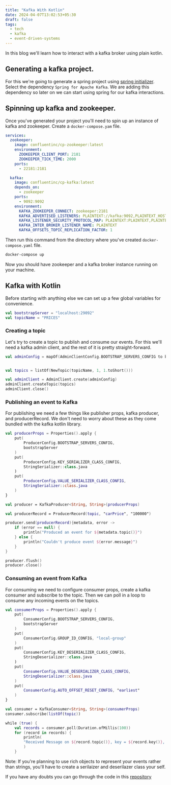 ```yaml
---
title: "Kafka With Kotlin"
date: 2024-04-07T13:02:53+05:30
draft: false
tags:
  - tech
  - kafka
  - event-driven-systems
---
```


In this blog we'll learn how to interact with a kafka broker using plain kotlin.

## Generating a kafka project.

For this we're going to generate a spring project using [spring initializer](https://start.spring.io/). Select the dependency `Spring for Apache Kafka`. We are adding this dependency so later on we can start using spring for our kafka interactions.

## Spinning up kafka and zookeeper.

Once you've generated your project you'll need to spin up an instance of kafka and zookeeper. Create a `docker-compose.yam` file.

```yaml
services:
  zookeeper:
    image: confluentinc/cp-zookeeper:latest
    environment:
      ZOOKEEPER_CLIENT_PORT: 2181
      ZOOKEEPER_TICK_TIME: 2000
    ports:
      - 22181:2181

  kafka:
    image: confluentinc/cp-kafka:latest
    depends_on:
      - zookeeper
    ports:
      - 9092:9092
    environment:
      KAFKA_ZOOKEEPER_CONNECT: zookeeper:2181
      KAFKA_ADVERTISED_LISTENERS: PLAINTEXT://kafka:9092,PLAINTEXT_HOST://localhost:9092
      KAFKA_LISTENER_SECURITY_PROTOCOL_MAP: PLAINTEXT:PLAINTEXT,PLAINTEXT_HOST:PLAINTEXT
      KAFKA_INTER_BROKER_LISTENER_NAME: PLAINTEXT
      KAFKA_OFFSETS_TOPIC_REPLICATION_FACTOR: 1
```

Then run this command from the directory where you've created `docker-compose.yaml` file.

```bash
docker-compose up
```

Now you should have zookeeper and a kafka broker instance running on your machine.

## Kafka with Kotlin

Before starting with anything else we can set up a few global variables for convenience.

```kotlin
val bootstrapServer = "localhost:29092"
val topicName = "PRICES"
```

### Creating a topic

Let's try to create a topic to publish and consume our events. For this we'll need a kafka admin client, and the rest of it is pretty straight-forward.

```kotlin
val adminConfig = mapOf(AdminClientConfig.BOOTSTRAP_SERVERS_CONFIG to bootstrapServer)


val topics = listOf(NewTopic(topicName, 1, 1.toShort()))

val adminClient = AdminClient.create(adminConfig)
adminClient.createTopic(topics)
adminClient.close()
```

### Publishing an event to Kafka

For publishing we need a few things like publisher props, kafka producer, and producerRecord. We don't need to worry about these as they come bundled with the kafka kotlin library.

```kotlin
val producerProps = Properties().apply {
	put(
		ProducerConfig.BOOTSTRAP_SERVERS_CONFIG,
		bootstrapServer
	)
	put(
		ProducerConfig.KEY_SERIALIZER_CLASS_CONFIG,
		StringSerializer::class.java
	)
	put(
		ProducerConfig.VALUE_SERIALIZER_CLASS_CONFIG,
		StringSerializer::class.java
	)
}

val producer = KafkaProducer<String, String>(producerProps)

val producerRecord = ProducerRecord(topic, "carPrice", "100000")

producer.send(producerRecord){metadata, error ->
	if (error == null) {
		println("Produced an event for ${metadata.topic()}")
	} else {
		println("Couldn't produce event ${error.message}")
	}
}

producer.flush()
producer.close()
```

### Consuming an event from Kafka

For consuming we need to configure consumer props, create a kafka consumer and subscribe to the topic. Then we can poll in a loop to consume any incoming events on the topics.

```kotlin
val consumerProps = Properties().apply {
	put(
		ConsumerConfig.BOOTSTRAP_SERVERS_CONFIG,
		bootstrapServer
	)
	put(
		ConsumerConfig.GROUP_ID_CONFIG, "local-group"
	)
	put(
		ConsumerConfig.KEY_DESERIALIZER_CLASS_CONFIG,
		StringDeserializer::class.java
	)
	put(
		ConsumerConfig.VALUE_DESERIALIZER_CLASS_CONFIG,
		StringDeserializer::class.java
	)
	put(
		ConsumerConfig.AUTO_OFFSET_RESET_CONFIG, "earliest"
	)
}

val consumer = KafkaConsumer<String, String>(consumerProps)
consumer.subscribe(listOf(topic))

while (true) {
	val records = consumer.poll(Duration.ofMillis(100))
	for (record in records) {
		println(
		"Received Message on ${record.topic()}, key = ${record.key()}, value = ${record.value()}"
		)
	}
```

Note: If you're planning to use rich objects to represent your events rather than strings, you'll have to create a serilaizer and deserilazer class your self.

If you have any doubts you can go through the code in this [repository](https://github.com/sharma-rishabh/kafka-consumer-publisher-/tree/d38e7a76a560dc4b7df467b3b2d08512c3d44898)
